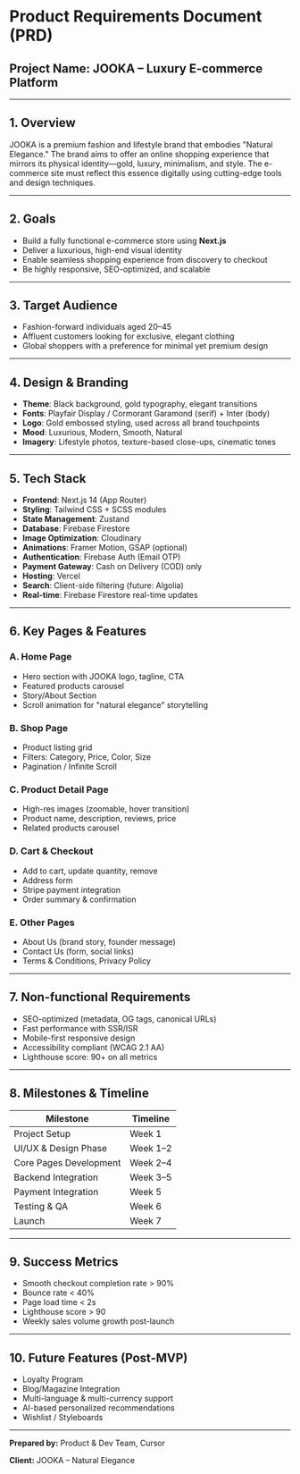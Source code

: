 # Product Requirements Document (PRD)

## Project Name: **JOOKA – Luxury E-commerce Platform**

---

## 1. **Overview**
JOOKA is a premium fashion and lifestyle brand that embodies "Natural Elegance." The brand aims to offer an online shopping experience that mirrors its physical identity—gold, luxury, minimalism, and style. The e-commerce site must reflect this essence digitally using cutting-edge tools and design techniques.

---

## 2. **Goals**
- Build a fully functional e-commerce store using **Next.js**
- Deliver a luxurious, high-end visual identity
- Enable seamless shopping experience from discovery to checkout
- Be highly responsive, SEO-optimized, and scalable

---

## 3. **Target Audience**
- Fashion-forward individuals aged 20–45
- Affluent customers looking for exclusive, elegant clothing
- Global shoppers with a preference for minimal yet premium design

---

## 4. **Design & Branding**
- **Theme**: Black background, gold typography, elegant transitions
- **Fonts**: Playfair Display / Cormorant Garamond (serif) + Inter (body)
- **Logo**: Gold embossed styling, used across all brand touchpoints
- **Mood**: Luxurious, Modern, Smooth, Natural
- **Imagery**: Lifestyle photos, texture-based close-ups, cinematic tones

---

## 5. **Tech Stack**
- **Frontend**: Next.js 14 (App Router)
- **Styling**: Tailwind CSS + SCSS modules
- **State Management**: Zustand
- **Database**: Firebase Firestore
- **Image Optimization**: Cloudinary
- **Animations**: Framer Motion, GSAP (optional)
- **Authentication**: Firebase Auth (Email OTP)
- **Payment Gateway**: Cash on Delivery (COD) only
- **Hosting**: Vercel
- **Search**: Client-side filtering (future: Algolia)
- **Real-time**: Firebase Firestore real-time updates

---

## 6. **Key Pages & Features**
### A. **Home Page**
- Hero section with JOOKA logo, tagline, CTA
- Featured products carousel
- Story/About Section
- Scroll animation for "natural elegance" storytelling

### B. **Shop Page**
- Product listing grid
- Filters: Category, Price, Color, Size
- Pagination / Infinite Scroll

### C. **Product Detail Page**
- High-res images (zoomable, hover transition)
- Product name, description, reviews, price
- Related products carousel

### D. **Cart & Checkout**
- Add to cart, update quantity, remove
- Address form
- Stripe payment integration
- Order summary & confirmation

### E. **Other Pages**
- About Us (brand story, founder message)
- Contact Us (form, social links)
- Terms & Conditions, Privacy Policy

---

## 7. **Non-functional Requirements**
- SEO-optimized (metadata, OG tags, canonical URLs)
- Fast performance with SSR/ISR
- Mobile-first responsive design
- Accessibility compliant (WCAG 2.1 AA)
- Lighthouse score: 90+ on all metrics

---

## 8. **Milestones & Timeline**
| Milestone               | Timeline         |
|------------------------|------------------|
| Project Setup          | Week 1           |
| UI/UX & Design Phase   | Week 1–2         |
| Core Pages Development | Week 2–4         |
| Backend Integration    | Week 3–5         |
| Payment Integration    | Week 5           |
| Testing & QA           | Week 6           |
| Launch                 | Week 7           |

---

## 9. **Success Metrics**
- Smooth checkout completion rate > 90%
- Bounce rate < 40%
- Page load time < 2s
- Lighthouse score > 90
- Weekly sales volume growth post-launch

---

## 10. **Future Features (Post-MVP)**
- Loyalty Program
- Blog/Magazine Integration
- Multi-language & multi-currency support
- AI-based personalized recommendations
- Wishlist / Styleboards

---

**Prepared by:** Product & Dev Team, Cursor

**Client:** JOOKA – Natural Elegance

